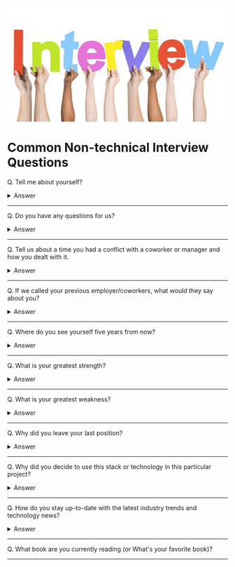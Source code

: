 ![Interview logo](images/logos/logo-Interview.png)

# Common Non-technical Interview Questions

Q. Tell me about yourself?

<details><summary>Answer</summary>

This is usually considered an icebreaker question asked at the very beginning of an interview.

Keep your answer short and related to the position you are applying for. Remember that the interviewer is not your friend or therapist... yet.

Assume that the interviewer(s) have not looked at your resume or do not have it in front of them, so feel free to highlight any notable achievements or experiences or things that you are particularly proud of.

</details>

---

Q. Do you have any questions for us?

<details><summary>Answer</summary>

This question is usually asked at the end of the interview. This is your opportunity to further show the interviewers your eagerness and passion for becoming part of the organization.

Avoid asking questions that have been already discussed or alluded to during the interview. Also consider the interviewer's role within the company. A person from HR may not be familiar with the tech stack used at the company or the VP of Engineering may not know the exact roles and responsibilities within your team. Lastly, it is advisable to avoid asking questions about pay, benefits, hours of work, break times, etc. These topics are usually more appropriate during the contract negotiation once the organization has expressed interest in offering you the role.

Some good questions to consider:
- What's your favorite thing about working here?
- How many other people are in my team? Any other juniors?
- What types of skills is the team missing that you're looking to fill with a new hire?
- What is the top priority for someone in this role?
- If I were hired for this role, what would you want me to achieve in my first couple of months?
- What are the biggest challenges that someone in this position would face at the beginning?
- Do you expect to hire more people in my team in the near future?

</details>

---

Q. Tell us about a time you had a conflict with a coworker or manager and how you dealt with it.

<details><summary>Answer</summary>

For behavioral questions such as this, the interviewer is looking for a specific situation that you can recall, and how you resolved the conflict or issue or what you learned from it.

</details>

---

Q. If we called your previous employer/coworkers, what would they say about you?

<details><summary>Answer</summary>

Think of specific examples that can back up your claims. For example, instead of saying "they would say that I have great attention to details", think of a specific situation or example where you displayed this quality in action.

</details>

---

Q. Where do you see yourself five years from now?

<details><summary>Answer</summary>

Check your ego when answering this question. There is a difference between eagerness and arrogance.

</details>

---

Q. What is your greatest strength?

<details><summary>Answer</summary>

Again, rather than listing your strengths, can you come up with any actual examples from your past experiences where you showcased those strengths?

</details>

---

Q. What is your greatest weakness?

<details><summary>Answer</summary>

Preferably stay away from cliche answers (e.g. I am a perfectionist) or things that are not really a weakness and have nothing to do with the role (e.g. I am not very good at ice skating).

</details>

---

Q. Why did you leave your last position?

<details><summary>Answer</summary>

It is advisable to not talk negatively about your previous organization, role, or coworkers. Every end is a new beginning, so focus on the things you are trying to achieve by taking on a new role at a new organization.

</details>

---

Q. Why did you decide to use this stack or technology in this particular project?

<details><summary>Answer</summary>

Be ready to speak about your personal projects in detail and to touch on your decision-making process.

</details>

---

Q. How do you stay up-to-date with the latest industry trends and technology news?

<details><summary>Answer</summary>

- YouTube (feel free to name any well-known channels that you follow)
- Online courses (Udemy, LinkedIn Learning, etc.)
- Podcasts (name any you listen to)
- Newsletters (name any you are subscribed to)
- Reddit (name any subreddits you follow: r/webdev, etc.)
- Hacker News, etc.
- Tech influencers on Twitter & LinkedIn

</details>

---

Q. What book are you currently reading (or What's your favorite book)?

---

